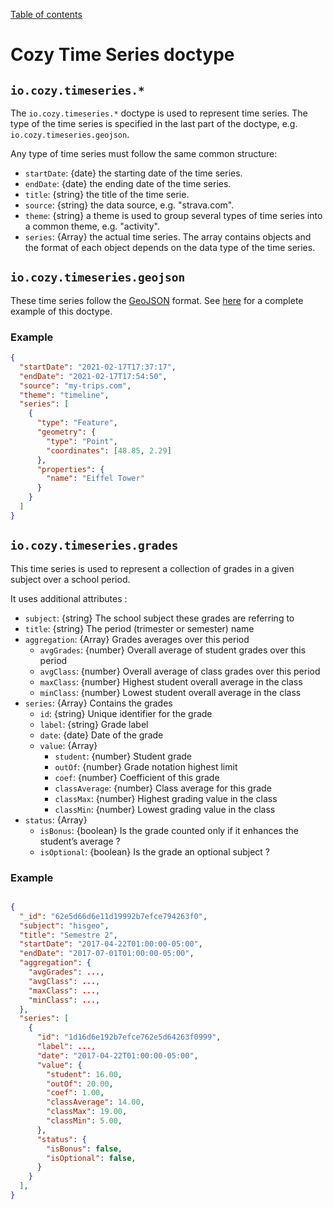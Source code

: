 [Table of contents](README.md#table-of-contents)

# Cozy Time Series doctype

## `io.cozy.timeseries.*`

The `io.cozy.timeseries.*` doctype is used to represent time series. The type of the time series is specified in the last part of the doctype, e.g. `io.cozy.timeseries.geojson`.

Any type of time series must follow the same common structure:

- `startDate`: {date} the starting date of the time series.
- `endDate`: {date} the ending date of the time series.
- `title`: {string} the title of the time serie.
- `source`: {string} the data source, e.g. "strava.com".
- `theme`: {string} a theme is used to group several types of time series into a common theme, e.g. "activity".
- `series`: {Array} the actual time series. The array contains objects and the format of each object depends on the data type of the time series.

## `io.cozy.timeseries.geojson`

These time series follow the [GeoJSON](https://geojson.org/) format. See [here](https://github.com/cozy/coachCO2#timeseries-models-and-nomenclature) for a complete example of this doctype.

###  Example

```json
{
  "startDate": "2021-02-17T17:37:17",
  "endDate": "2021-02-17T17:54:50",
  "source": "my-trips.com",
  "theme": "timeline",
  "series": [
    {
      "type": "Feature",
      "geometry": {
        "type": "Point",
        "coordinates": [48.85, 2.29]
      },
      "properties": {
        "name": "Eiffel Tower"
      }
    }
  ]
}

```

## `io.cozy.timeseries.grades`
This time series is used to represent a collection of grades in a given subject over a school period.

It uses additional attributes :
- `subject`: {string} The school subject these grades are referring to 
- `title`: {string} The period (trimester or semester) name
- `aggregation`: {Array} Grades averages over this period
	- `avgGrades`: {number} Overall average of student grades over this period
	- `avgClass`: {number} Overall average of class grades over this period
	- `maxClass`: {number} Highest student overall average in the class
	- `minClass`: {number} Lowest student overall average in the class
- `series`: {Array} Contains the grades
	- `id`: {string} Unique identifier for the grade
	- `label`: {string} Grade label
	- `date`: {date} Date of the grade
	- `value`: {Array}
		- `student`: {number} Student grade
		- `outOf`: {number} Grade notation highest limit
		- `coef`: {number} Coefficient of this grade
		- `classAverage`: {number} Class average for this grade
		- `classMax`: {number} Highest grading value in the class
		- `classMin`: {number} Lowest grading value in the class
- `status`: {Array}
	- `isBonus`: {boolean} Is the grade counted only if it enhances the student’s average ?
	- `isOptional`: {boolean} Is the grade an optional subject ?

### Example
```json

{
  "_id": "62e5d66d6e11d19992b7efce794263f0",
  "subject": "hisgeo",
  "title": "Semestre 2",
  "startDate": "2017-04-22T01:00:00-05:00",
  "endDate": "2017-07-01T01:00:00-05:00",
  "aggregation": {
    "avgGrades": ...,
    "avgClass": ...,
    "maxClass": ...,
    "minClass": ...,
  },
  "series": [
    {
      "id": "1d16d6e192b7efce762e5d64263f0999",
      "label": ...,
      "date": "2017-04-22T01:00:00-05:00",
      "value": {
        "student": 16.00,
        "outOf": 20.00,
        "coef": 1.00,
        "classAverage": 14.00,
        "classMax": 19.00,
        "classMin": 5.00,
      },
      "status": {
        "isBonus": false,
        "isOptional": false,
      }
    }
  ],
}
```
